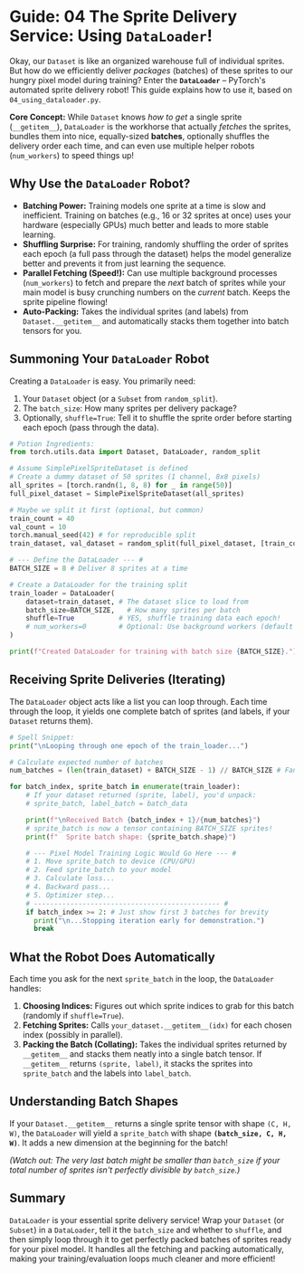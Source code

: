 # Guide: 04 The Sprite Delivery Service: Using `DataLoader`!

Okay, our `Dataset` is like an organized warehouse full of individual sprites. But how do we efficiently deliver _packages_ (batches) of these sprites to our hungry pixel model during training? Enter the **`DataLoader`** – PyTorch's automated sprite delivery robot! This guide explains how to use it, based on `04_using_dataloader.py`.

**Core Concept:** While `Dataset` knows _how to get_ a single sprite (`__getitem__`), `DataLoader` is the workhorse that actually _fetches_ the sprites, bundles them into nice, equally-sized **batches**, optionally shuffles the delivery order each time, and can even use multiple helper robots (`num_workers`) to speed things up!

## Why Use the `DataLoader` Robot?

- **Batching Power:** Training models one sprite at a time is slow and inefficient. Training on batches (e.g., 16 or 32 sprites at once) uses your hardware (especially GPUs) much better and leads to more stable learning.
- **Shuffling Surprise:** For training, randomly shuffling the order of sprites each epoch (a full pass through the dataset) helps the model generalize better and prevents it from just learning the sequence.
- **Parallel Fetching (Speed!):** Can use multiple background processes (`num_workers`) to fetch and prepare the _next_ batch of sprites while your main model is busy crunching numbers on the _current_ batch. Keeps the sprite pipeline flowing!
- **Auto-Packing:** Takes the individual sprites (and labels) from `Dataset.__getitem__` and automatically stacks them together into batch tensors for you.

## Summoning Your `DataLoader` Robot

Creating a `DataLoader` is easy. You primarily need:

1.  Your `Dataset` object (or a `Subset` from `random_split`).
2.  The `batch_size`: How many sprites per delivery package?
3.  Optionally, `shuffle=True`: Tell it to shuffle the sprite order before starting each epoch (pass through the data).

```python
# Potion Ingredients:
from torch.utils.data import Dataset, DataLoader, random_split

# Assume SimplePixelSpriteDataset is defined
# Create a dummy dataset of 50 sprites (1 channel, 8x8 pixels)
all_sprites = [torch.randn(1, 8, 8) for _ in range(50)]
full_pixel_dataset = SimplePixelSpriteDataset(all_sprites)

# Maybe we split it first (optional, but common)
train_count = 40
val_count = 10
torch.manual_seed(42) # for reproducible split
train_dataset, val_dataset = random_split(full_pixel_dataset, [train_count, val_count])

# --- Define the DataLoader --- #
BATCH_SIZE = 8 # Deliver 8 sprites at a time

# Create a DataLoader for the training split
train_loader = DataLoader(
    dataset=train_dataset, # The dataset slice to load from
    batch_size=BATCH_SIZE,   # How many sprites per batch
    shuffle=True           # YES, shuffle training data each epoch!
    # num_workers=0        # Optional: Use background workers (default 0)
)

print(f"Created DataLoader for training with batch size {BATCH_SIZE}.")
```

## Receiving Sprite Deliveries (Iterating)

The `DataLoader` object acts like a list you can loop through. Each time through the loop, it yields one complete batch of sprites (and labels, if your `Dataset` returns them).

```python
# Spell Snippet:
print("\nLooping through one epoch of the train_loader...")

# Calculate expected number of batches
num_batches = (len(train_dataset) + BATCH_SIZE - 1) // BATCH_SIZE # Fancy way to round up division

for batch_index, sprite_batch in enumerate(train_loader):
    # If your dataset returned (sprite, label), you'd unpack:
    # sprite_batch, label_batch = batch_data

    print(f"\nReceived Batch {batch_index + 1}/{num_batches}")
    # sprite_batch is now a tensor containing BATCH_SIZE sprites!
    print(f"  Sprite batch shape: {sprite_batch.shape}")

    # --- Pixel Model Training Logic Would Go Here --- #
    # 1. Move sprite_batch to device (CPU/GPU)
    # 2. Feed sprite_batch to your model
    # 3. Calculate loss...
    # 4. Backward pass...
    # 5. Optimizer step...
    # ---------------------------------------------- #
    if batch_index >= 2: # Just show first 3 batches for brevity
      print("\n...Stopping iteration early for demonstration.")
      break
```

## What the Robot Does Automatically

Each time you ask for the next `sprite_batch` in the loop, the `DataLoader` handles:

1.  **Choosing Indices:** Figures out which sprite indices to grab for this batch (randomly if `shuffle=True`).
2.  **Fetching Sprites:** Calls `your_dataset.__getitem__(idx)` for each chosen index (possibly in parallel).
3.  **Packing the Batch (Collating):** Takes the individual sprites returned by `__getitem__` and stacks them neatly into a single batch tensor. If `__getitem__` returns `(sprite, label)`, it stacks the sprites into `sprite_batch` and the labels into `label_batch`.

## Understanding Batch Shapes

If your `Dataset.__getitem__` returns a single sprite tensor with shape `(C, H, W)`, the `DataLoader` will yield a `sprite_batch` with shape **`(batch_size, C, H, W)`**. It adds a new dimension at the beginning for the batch!

_(Watch out: The very last batch might be smaller than `batch_size` if your total number of sprites isn't perfectly divisible by `batch_size`.)_

## Summary

`DataLoader` is your essential sprite delivery service! Wrap your `Dataset` (or `Subset`) in a `DataLoader`, tell it the `batch_size` and whether to `shuffle`, and then simply loop through it to get perfectly packed batches of sprites ready for your pixel model. It handles all the fetching and packing automatically, making your training/evaluation loops much cleaner and more efficient!
